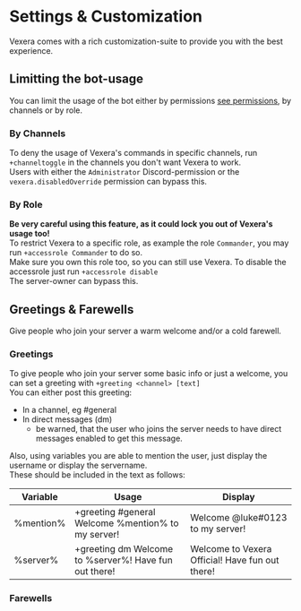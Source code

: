 # Settings & Customization
Vexera comes with a rich customization-suite to provide you with the best experience.

## Limitting the bot-usage

You can limit the usage of the bot either by permissions [see permissions](https://vexera.io/docs/permissions), by channels or by role.

### By Channels
To deny the usage of Vexera's commands in specific channels, run `+channeltoggle` in the channels you don't want Vexera to work.  
Users with either the `Administrator` Discord-permission or the `vexera.disabledOverride` permission can bypass this.

### By Role
**Be very careful using this feature, as it could lock you out of Vexera's usage too!**  
To restrict Vexera to a specific role, as example the role `Commander`, you may run `+accessrole Commander` to do so.  
Make sure you own this role too, so you can still use Vexera. To disable the accessrole just run `+accessrole disable`  
The server-owner can bypass this.

## Greetings & Farewells

Give people who join your server a warm welcome and/or a cold farewell.

### Greetings
To give people who join your server some basic info or just a welcome, you can set a greeting with `+greeting <channel> [text]`  
You can either post this greeting:
* In a channel, eg #general
* In direct messages (dm)
   * be warned, that the user who joins the server needs to have direct messages enabled to get this message.

Also, using variables you are able to mention the user, just display the username or display the servername.  
These should be included in the text as follows:

 Variable | Usage | Display
 -------- | ----- | -------
 %mention% | +greeting #general Welcome %mention% to my server! | Welcome @luke#0123 to my server!
 %server% | +greeting dm Welcome to %server%! Have fun out there! | Welcome to Vexera Official! Have fun out there!
 
### Farewells
